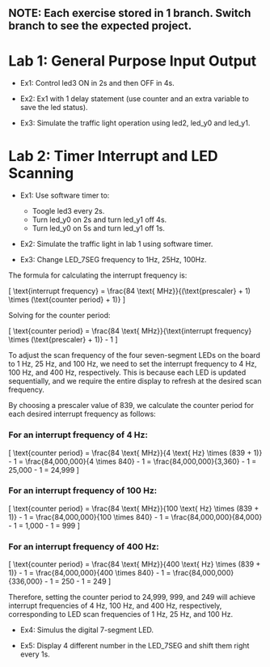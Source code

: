 ## NOTE: Each exercise stored in 1 branch. Switch branch to see the expected project.
# Lab 1: General Purpose Input Output 

- Ex1: Control led3 ON in 2s and then OFF in 4s.

- Ex2: Ex1 with 1 delay statement (use counter and an extra variable to save the led status).

- Ex3: Simulate the traffic light operation using led2, led_y0 and led_y1.

# Lab 2: Timer Interrupt and LED Scanning

- Ex1: Use software timer to:
    + Toogle led3 every 2s.
    + Turn led_y0 on 2s and turn led_y1 off 4s.
    + Turn led_y0 on 5s and turn led_y1 off 1s.

- Ex2: Simulate the traffic light in lab 1 using software timer.

- Ex3: Change LED_7SEG frequency to 1Hz, 25Hz, 100Hz.

The formula for calculating the interrupt frequency is:

\[
\text{interrupt frequency} = \frac{84 \text{ MHz}}{(\text{prescaler} + 1) \times (\text{counter period} + 1)}
\]

Solving for the counter period:

\[
\text{counter period} = \frac{84 \text{ MHz}}{\text{interrupt frequency} \times (\text{prescaler} + 1)} - 1
\]

To adjust the scan frequency of the four seven-segment LEDs on the board to 1 Hz, 25 Hz, and 100 Hz, we need to set the interrupt frequency to 4 Hz, 100 Hz, and 400 Hz, respectively. This is because each LED is updated sequentially, and we require the entire display to refresh at the desired scan frequency.

By choosing a prescaler value of 839, we calculate the counter period for each desired interrupt frequency as follows:

### For an interrupt frequency of 4 Hz:
\[
\text{counter period} = \frac{84 \text{ MHz}}{4 \text{ Hz} \times (839 + 1)} - 1 = \frac{84,000,000}{4 \times 840} - 1 = \frac{84,000,000}{3,360} - 1 = 25,000 - 1 = 24,999
\]

### For an interrupt frequency of 100 Hz:
\[
\text{counter period} = \frac{84 \text{ MHz}}{100 \text{ Hz} \times (839 + 1)} - 1 = \frac{84,000,000}{100 \times 840} - 1 = \frac{84,000,000}{84,000} - 1 = 1,000 - 1 = 999
\]

### For an interrupt frequency of 400 Hz:
\[
\text{counter period} = \frac{84 \text{ MHz}}{400 \text{ Hz} \times (839 + 1)} - 1 = \frac{84,000,000}{400 \times 840} - 1 = \frac{84,000,000}{336,000} - 1 = 250 - 1 = 249
\]

Therefore, setting the counter period to 24,999, 999, and 249 will achieve interrupt frequencies of 4 Hz, 100 Hz, and 400 Hz, respectively, corresponding to LED scan frequencies of 1 Hz, 25 Hz, and 100 Hz.


- Ex4: Simulus the digital 7-segment LED.

- Ex5: Display 4 different number in the LED_7SEG and shift them right every 1s.
